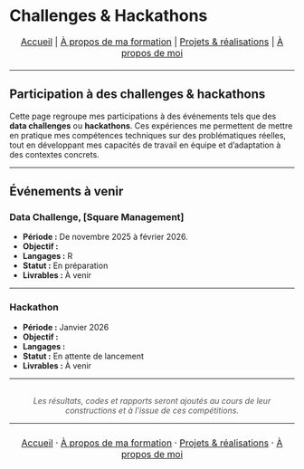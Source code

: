 # Challenges & Hackathons

<nav style="text-align:center; font-size:16px; margin-bottom:20px;">
  <a href="index.html">Accueil</a> |
  <a href="matieres.html">À propos de ma formation</a> |
  <a href="projets.html">Projets & réalisations</a> |
  <a href="cv.html">À propos de moi</a>
</nav>

---

## Participation à des challenges & hackathons

Cette page regroupe mes participations à des événements tels que des **data challenges** ou **hackathons**.
Ces expériences me permettent de mettre en pratique mes compétences techniques sur des problématiques réelles, tout en développant mes capacités de travail en équipe et d’adaptation à des contextes concrets.

---

## Événements à venir

### Data Challenge, [Square Management]
- **Période :** De novembre 2025 à février 2026.
- **Objectif :**  
- **Langages :** R  
- **Statut :** En préparation  
- **Livrables :** À venir

---

### Hackathon 
- **Période :** Janvier 2026  
- **Objectif :** 
- **Langages :** 
- **Statut :** En attente de lancement  
- **Livrables :** À venir

---

<p style="text-align:center; font-style:italic; color:#555; margin-top:30px;">
Les résultats, codes et rapports seront ajoutés au cours de leur constructions et à l’issue de ces compétitions.
</p>

---

<p style="text-align:center; font-size:16px; margin:24px 0;">
  <a href="index.html">Accueil</a> ·
  <a href="matieres.html">À propos de ma formation</a> ·
  <a href="projets.html">Projets & réalisations</a> ·
  <a href="cv.html">À propos de moi</a>
</p>
